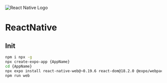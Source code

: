 ![React Native Logo](images/react-native.png)
# ReactNative
## Init
```bash
npm i npx -g
npx create-expo-app {AppName}
cd {AppName}
npx expo install react-native-web@~0.19.6 react-dom@18.2.0 @expo/webpack-config@^19.0.0
npm run web
 ```
